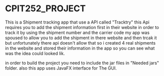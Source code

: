 # CPIT252_PROJECT
This is a Shipment tracking app that use a API called "Tracktry" this Api requires you to add the shipment information first in their website in order to track it
by using the shipment number and the carrier code
my app was spoused to allow you to add the shipment in there website and then trcak it but unfortunately there api doesn't allow that so i created 4 real shipments
in the website and stored their information in the app so you can see what was the idea could looked lik.

in order to build the project you need to include the jar files in "Needed jars" folder.
also this app uses JavaFX interface for The GUI.
